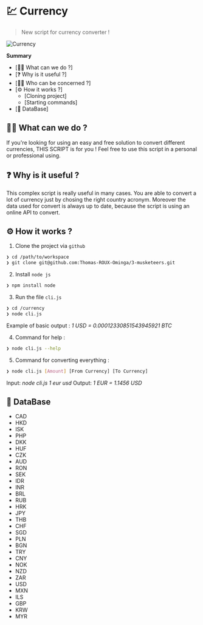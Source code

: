 # 💹 Currency

> New script for currency converter !

![Currency](https://images.unsplash.com/photo-1559526324-593bc073d938?ixlib=rb-1.2.1&ixid=eyJhcHBfaWQiOjEyMDd9&auto=format&fit=crop&w=1050&q=80)

<!-- START doctoc generated TOC please keep comment here to allow auto update -->
<!-- DON'T EDIT THIS SECTION, INSTEAD RE-RUN doctoc TO UPDATE -->
**Summary**

- [🤷‍♂️ What can we do ?]
- [❓ Why is it useful ?]
- [🙋‍♀️ Who can be concerned ?]
- [⚙️ How it works ?]
  - [Cloning project]
  - [Starting commands]
- [📜 DataBase]
<!-- END doctoc generated TOC please keep comment here to allow auto update -->

## 🤷‍♂️ What can we do ?

If you're looking for using an easy and free solution to convert different currencies, THIS SCRIPT is for you !
Feel free to use this script in a personal or professional using.

## ❓ Why is it useful ?

This complex script is really useful in many cases. You are able to convert a lot of currency just by chosing the right country acronym.
Moreover the data used for convert is always up to date, because the script is using an online API to convert.

## ⚙️ How it works ?

1. Clone the project via `github`
```sh
❯ cd /path/to/workspace
❯ git clone git@github.com:Thomas-ROUX-Ominga/3-musketeers.git
```

2. Install `node js`
```sh
❯ npm install node
```

3. Run the file `cli.js`
```sh
❯ cd /currency
❯ node cli.js
```
Example of basic output : *1 USD = 0.00012330851543945921 BTC*

4. Command for help :
```sh
❯ node cli.js --help
```

5. Command for converting everything :
```sh
❯ node cli.js [Amount] [From Currency] [To Currency]
```
Input: *node cli.js 1 eur usd*
Output: *1 EUR = 1.1456 USD*

## 📜 DataBase
* CAD
* HKD
* ISK
* PHP
* DKK
* HUF
* CZK
* AUD
* RON
* SEK
* IDR
* INR
* BRL
* RUB
* HRK
* JPY
* THB
* CHF
* SGD
* PLN
* BGN
* TRY
* CNY
* NOK
* NZD
* ZAR
* USD
* MXN
* ILS
* GBP
* KRW
* MYR
